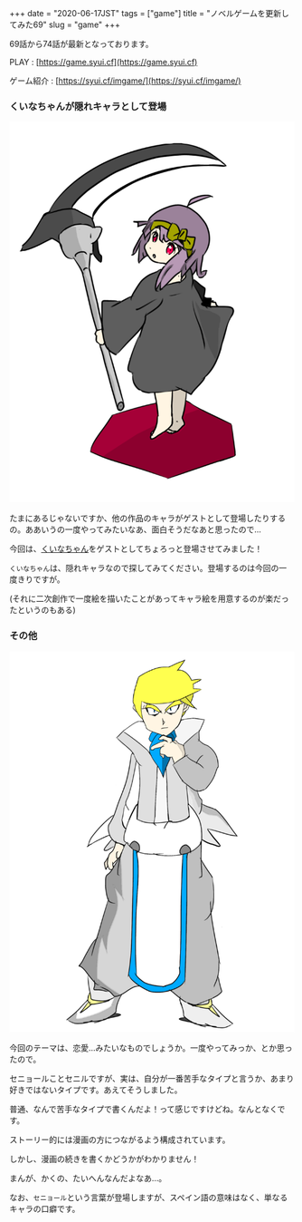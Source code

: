 +++
date = "2020-06-17JST"
tags = ["game"]
title = "ノベルゲームを更新してみた69"
slug = "game"
+++

69話から74話が最新となっております。

PLAY : [https://game.syui.cf](https://game.syui.cf)

ゲーム紹介 : [https://syui.cf/imgame/](https://syui.cf/imgame/)


### くいなちゃんが隠れキャラとして登場

![](/img/game/c_kuina.png)

たまにあるじゃないですか、他の作品のキャラがゲストとして登場したりするの。ああいうの一度やってみたいなあ、面白そうだなあと思ったので...

今回は、[くいなちゃん](https://kuina.ch/others/license)をゲストとしてちょろっと登場させてみました！

`くいなちゃん`は、隠れキャラなので探してみてください。登場するのは今回の一度きりですが。

(それに二次創作で一度絵を描いたことがあってキャラ絵を用意するのが楽だったというのもある)

### その他

![](/img/game/c_sen.png)

今回のテーマは、恋愛...みたいなものでしょうか。一度やってみっか、とか思ったので。

セニョールことセニルですが、実は、自分が一番苦手なタイプと言うか、あまり好きではないタイプです。あえてそうしました。

普通、なんで苦手なタイプで書くんだよ！って感じですけどね。なんとなくです。

ストーリー的には漫画の方につながるよう構成されています。

しかし、漫画の続きを書くかどうかがわかりません！

まんが、かくの、たいへんなんだよなあ...。

なお、`セニョール`という言葉が登場しますが、スペイン語の意味はなく、単なるキャラの口癖です。

